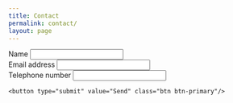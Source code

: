 ```yaml
---
title: Contact
permalink: contact/
layout: page
---
```


<form method="POST" action="https://www.formingo.co/submit/info@sustainablepace.co.uk">
  <div class="form-group">
    <label for="full_name">Name</label>
    <input type="text" name="full_name" id="full_name">
  </div>
  <div class="form-group">
  <label for="email">Email address</label>
    <input type="email" name="__replyto" id="email">
    </div>
    <div class="form-group">
    <label for="tel">Telephone number</label>
    <input type="tel" name="tel" id="tel">
    </div>

    <button type="submit" value="Send" class="btn btn-primary"/>
</form>
